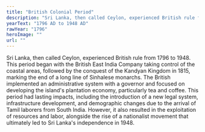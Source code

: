 ```yaml
---
title: "British Colonial Period"
description: "Sri Lanka, then called Ceylon, experienced British rule from 1796 to 1948. This period began with the British East India Company taking control of the coastal areas, followed by the conquest of the Kandyan Kingdom in 1815, marking the end of a long line of Sinhalese monarchs. The British implemented an administrative system with a governor and focused on developing the island's plantation economy, particularly tea and coffee. This period had lasting impacts, including the introduction of a new legal system, infrastructure development, and demographic changes due to the arrival of Tamil laborers from South India. However, it also resulted in the exploitation of resources and labor, alongside the rise of a nationalist movement that ultimately led to Sri Lanka's independence in 1948."
yearText: "1796 AD to 1948 AD"
rawYear: "1796"
heroImage: ""
url: ""
---
```


Sri Lanka, then called Ceylon, experienced British rule from 1796 to 1948. This period began with the British East India Company taking control of the coastal areas, followed by the conquest of the Kandyan Kingdom in 1815, marking the end of a long line of Sinhalese monarchs. The British implemented an administrative system with a governor and focused on developing the island's plantation economy, particularly tea and coffee. This period had lasting impacts, including the introduction of a new legal system, infrastructure development, and demographic changes due to the arrival of Tamil laborers from South India. However, it also resulted in the exploitation of resources and labor, alongside the rise of a nationalist movement that ultimately led to Sri Lanka's independence in 1948.
